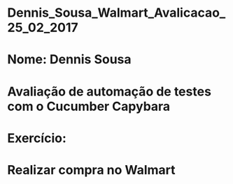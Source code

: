 # Dennis_Sousa_Walmart_Avalicacao_25_02_2017
# Nome: Dennis Sousa
# Avaliação de automação de testes com o Cucumber Capybara
# Exercício: 
# Realizar compra no Walmart
